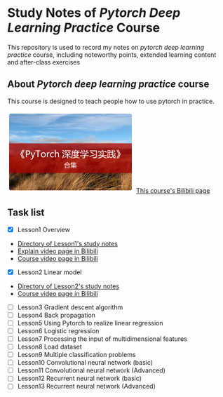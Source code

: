 # Study Notes of _Pytorch Deep Learning Practice_ Course
This repository is used to record my notes on _pytorch deep learning practice_ course, including noteworthy points, extended learning content and after-class exercises
## About _Pytorch deep learning practice_ course
This course is designed to teach people how to use pytorch in practice.


![Course screenshot from Bilibili](PytorchDeepLearningPracticeCourseScreenshot.png)
[This course's Bilibili page](https://www.bilibili.com/video/BV1Y7411d7Ys?)
## Task list
- [x] Lesson1 Overview
- [Directory of Lesson1's study notes](studyNotes/lesson1)
- [Explain video page in Bilibili](https://www.bilibili.com/video/BV12R4y1p7BG?spm_id_from=333.999.0.0)
- [Course video page in Bilibili](https://www.bilibili.com/video/BV1Y7411d7Ys?p=1)
- [x] Lesson2 Linear model
- [Directory of Lesson2's study notes](studyNotes/lesson2)
- [Course video page in Bilibili](https://www.bilibili.com/video/BV1Y7411d7Ys?p=2)
- [ ] Lesson3 Gradient descent algorithm
- [ ] Lesson4 Back propagation
- [ ] Lesson5 Using Pytorch to realize linear regression
- [ ] Lesson6 Logistic regression
- [ ] Lesson7 Processing the input of multidimensional features
- [ ] Lesson8 Load dataset
- [ ] Lesson9 Multiple classification problems
- [ ] Lesson10 Convolutional neural network (basic)
- [ ] Lesson11 Convolutional neural network (Advanced)
- [ ] Lesson12 Recurrent neural network (basic)
- [ ] Lesson13 Recurrent neural network (Advanced)
